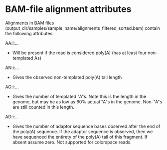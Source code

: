 
BAM-file alignment attributes
===

Alignments in BAM files (output_dir/samples/sample_name/alignments_filtered_sorted.bam) contain the following attributes:


AA:i:...  
- Will be present if the read is considered poly(A) (has at least four non-templated As)

AN:i:...  
- Gives the observed non-templated poly(A) tail length

AG:i:...
- Gives the number of templated "A"s. Note this is the length in the genome, but may be as low as 60% actual "A"s in the genome. Non-"A"s are still counted in this length.

AD:i:...  
- Gives the number of adaptor sequence bases observed after the end of 
  the poly(A) sequence. If the adaptor sequence is observed, then we have
  sequenced the entirety of the poly(A) tail of this fragment.
  If absent assume zero. Not supported for colorspace reads.
